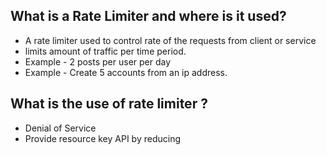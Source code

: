 ##  What is a Rate Limiter and where is it used?
* A rate limiter used to control rate of the requests from client or service
* limits amount of traffic per time period.
* Example - 2 posts per user per day
* Example - Create 5 accounts from an ip address.

## What is the use of rate limiter ?
* Denial of Service
* Provide resource key API by reducing 

